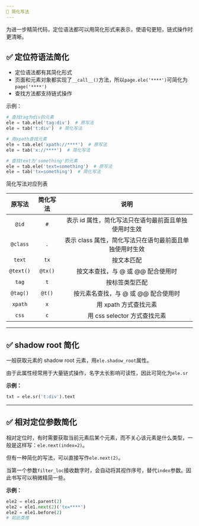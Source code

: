 ```yaml
---
🔦 简化写法
---
```


为进一步精简代码，定位语法都可以用简化形式来表示，使语句更短，链式操作时更清晰。

## ✅️ 定位符语法简化

- 定位语法都有其简化形式
- 页面和元素对象都实现了`__call__()`方法，所以`page.ele('****')`可简化为`page('****')`
- 查找方法都支持链式操作

示例：

```python
# 查找tag为div的元素
ele = tab.ele('tag:div')  # 原写法
ele = tab('t:div')  # 简化写法

# 用xpath查找元素
ele = tab.ele('xpath://****')  # 原写法
ele = tab('x://****')  # 简化写法

# 查找text为'something'的元素
ele = tab.ele('text=something')  # 原写法
ele = tab('tx=something')  # 简化写法
```

简化写法对应列表

|  原写法   | 简化写法 |                          说明                           |
| :-------: | :------: | :-----------------------------------------------------: |
|   `@id`   |   `#`    |  表示 id 属性，简化写法只在语句最前面且单独使用时生效   |
| `@class`  |   `.`    | 表示 class 属性，简化写法只在语句最前面且单独使用时生效 |
|  `text`   |   `tx`   |                       按文本匹配                        |
| `@text()` | `@tx()`  |            按文本查找，与 @ 或 @@ 配合使用时            |
|   `tag`   |   `t`    |                     按标签类型匹配                      |
| `@tag()`  |  `@t()`  |           按元素名查找，与 @ 或 @@ 配合使用时           |
|  `xpath`  |   `x`    |                  用 xpath 方式查找元素                  |
|   `css`   |   `c`    |              用 css selector 方式查找元素               |

---

## ✅️ shadow root 简化

一般获取元素的 shadow root 元素，用`ele.shadow_root`属性。

由于此属性经常用于大量链式操作，名字太长影响可读性，因此可简化为`ele.sr`

**示例：**

```python
txt = ele.sr('t:div').text
```

---

## ✅️ 相对定位参数简化

相对定位时，有时需要获取当前元素后某个元素，而不关心该元素是什么类型，一般是这样写：`ele.next(index=2)`。

但有一种简化的写法，可以直接写作`ele.next(2)`。

当第一个参数`filter_loc`接收数字时，会自动将其视作序号，替代`index`参数。因此书写可以稍微精简一些。

**示例：**

```python
ele2 = ele1.parent(2)
ele2 = ele1.next(2)('tx=****')
ele2 = ele1.before(2)
# 如此类推
```

